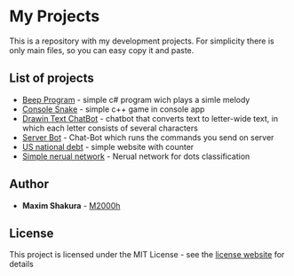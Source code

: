 # My Projects

This is a repository with my development projects. For simplicity there is only main files, so you can easy copy it and paste.

## List of projects

* [Beep Program](/BeepProgram) - simple c# program wich plays a simle melody
* [Console Snake](/Console%20Snake) - simple c++ game in console app
* [Drawin Text ChatBot](/Drawin%20Text%20ChatBot) - chatbot that converts text to letter-wide text, in which each letter consists of several characters
* [Server Bot](/Server%20Bot) - Chat-Bot which runs the commands you send on server
* [US national debt](/US%20National%20Debt%20Site) - simple website with counter
* [Simple nerual network](/simple_nn) - Nerual network for dots classification

## Author

* **Maxim Shakura** - [M2000h](https://github.com/M2000h)

## License

This project is licensed under the MIT License - see the [license website](https://opensource.org/licenses/MIT) for details
